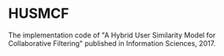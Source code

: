 # HUSMCF
The implementation code of "A Hybrid User Similarity Model for Collaborative Filtering" published in Information Sciences, 2017.
